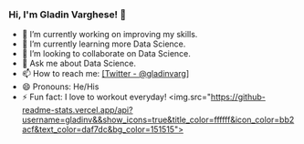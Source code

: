 ### Hi, I'm Gladin Varghese! 👋

- 🔭 I’m currently working on improving my skills.
- 🌱 I’m currently learning more Data Science.
- 👯 I’m looking to collaborate on Data Science.
- 💬 Ask me about Data Science.
- 📫 How to reach me: [\[Twitter - @gladinvarg\]](https://twitter.com/gladinvarg)
- 😄 Pronouns: He/His
- ⚡ Fun fact: I love to workout everyday!
<img.src="https://github-readme-stats.vercel.app/api?username=gladinv&&show_icons=true&title_color=ffffff&icon_color=bb2acf&text_color=daf7dc&bg_color=151515">
